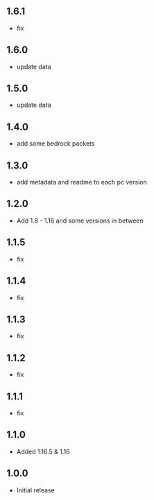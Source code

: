 ## 1.6.1
* fix

## 1.6.0
* update data

## 1.5.0
* update data

## 1.4.0
* add some bedrock packets

## 1.3.0
* add metadata and readme to each pc version

## 1.2.0
* Add 1.8 - 1.16 and some versions in between

## 1.1.5
* fix

## 1.1.4
* fix

## 1.1.3
* fix

## 1.1.2
* fix

## 1.1.1
* fix

## 1.1.0
* Added 1.16.5 & 1.16

## 1.0.0
* Initial release
